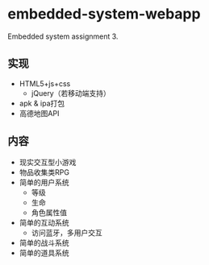 # embedded-system-webapp
Embedded system assignment 3.

## 实现
* HTML5+js+css
    * jQuery（若移动端支持）
* apk & ipa打包
* 高德地图API

## 内容
* 现实交互型小游戏
* 物品收集类RPG
* 简单的用户系统
    * 等级
    * 生命
    * 角色属性值
* 简单的互动系统
    * 访问蓝牙，多用户交互
* 简单的战斗系统
* 简单的道具系统